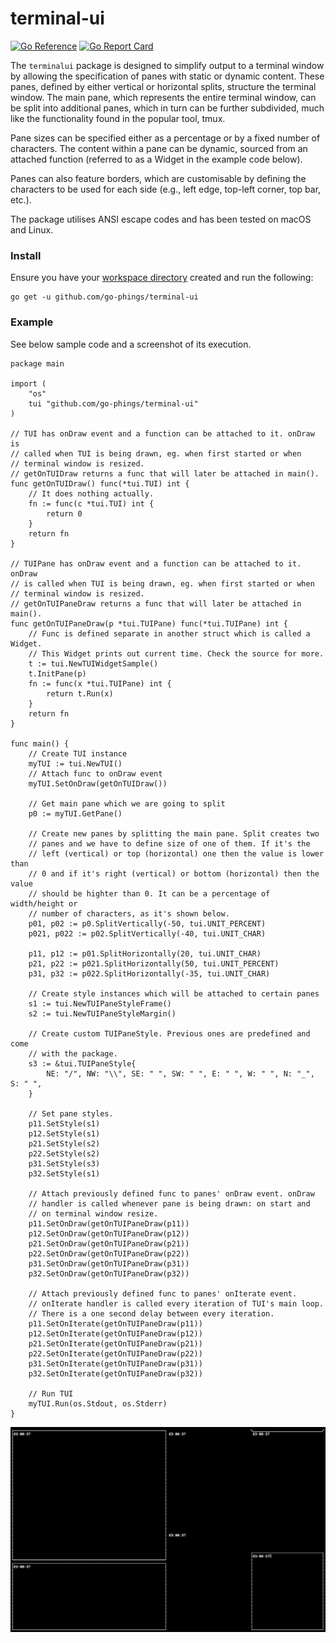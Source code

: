 # terminal-ui

[![Go Reference](https://pkg.go.dev/badge/github.com/go-phings/terminal-ui.svg)](https://pkg.go.dev/github.com/go-phings/terminal-ui) [![Go Report Card](https://goreportcard.com/badge/github.com/go-phings/terminal-ui)](https://goreportcard.com/report/github.com/go-phings/terminal-ui)

The `terminalui` package is designed to simplify output to a terminal window by allowing the specification of panes with static or dynamic content. These panes, defined by either vertical or horizontal splits, structure the terminal window. The main pane, which represents the entire terminal window, can be split into additional panes, which in turn can be further subdivided, much like the functionality found in the popular tool, tmux.

Pane sizes can be specified either as a percentage or by a fixed number of characters. The content within a pane can be dynamic, sourced from an attached function (referred to as a Widget in the example code below).

Panes can also feature borders, which are customisable by defining the characters to be used for each side (e.g., left edge, top-left corner, top bar, etc.).

The package utilises ANSI escape codes and has been tested on macOS and Linux.

### Install

Ensure you have your
[workspace directory](https://golang.org/doc/code.html#Workspaces) created and
run the following:

```
go get -u github.com/go-phings/terminal-ui
```

### Example

See below sample code and a screenshot of its execution.

```
package main

import (
    "os"
    tui "github.com/go-phings/terminal-ui"
)

// TUI has onDraw event and a function can be attached to it. onDraw is
// called when TUI is being drawn, eg. when first started or when
// terminal window is resized.
// getOnTUIDraw returns a func that will later be attached in main().
func getOnTUIDraw() func(*tui.TUI) int {
    // It does nothing actually.
    fn := func(c *tui.TUI) int {
        return 0
    }
    return fn
}

// TUIPane has onDraw event and a function can be attached to it. onDraw
// is called when TUI is being drawn, eg. when first started or when
// terminal window is resized.
// getOnTUIPaneDraw returns a func that will later be attached in main().
func getOnTUIPaneDraw(p *tui.TUIPane) func(*tui.TUIPane) int {
    // Func is defined separate in another struct which is called a Widget.
    // This Widget prints out current time. Check the source for more.
    t := tui.NewTUIWidgetSample()
    t.InitPane(p)
    fn := func(x *tui.TUIPane) int {
        return t.Run(x)
    }
    return fn
}

func main() {
    // Create TUI instance
    myTUI := tui.NewTUI()
    // Attach func to onDraw event
    myTUI.SetOnDraw(getOnTUIDraw())

    // Get main pane which we are going to split
    p0 := myTUI.GetPane()

    // Create new panes by splitting the main pane. Split creates two
    // panes and we have to define size of one of them. If it's the
    // left (vertical) or top (horizontal) one then the value is lower than
    // 0 and if it's right (vertical) or bottom (horizontal) then the value
    // should be highter than 0. It can be a percentage of width/height or
    // number of characters, as it's shown below.
    p01, p02 := p0.SplitVertically(-50, tui.UNIT_PERCENT)
    p021, p022 := p02.SplitVertically(-40, tui.UNIT_CHAR)

    p11, p12 := p01.SplitHorizontally(20, tui.UNIT_CHAR)
    p21, p22 := p021.SplitHorizontally(50, tui.UNIT_PERCENT)
    p31, p32 := p022.SplitHorizontally(-35, tui.UNIT_CHAR)

    // Create style instances which will be attached to certain panes
    s1 := tui.NewTUIPaneStyleFrame()
    s2 := tui.NewTUIPaneStyleMargin()

    // Create custom TUIPaneStyle. Previous ones are predefined and come
    // with the package.
    s3 := &tui.TUIPaneStyle{
        NE: "/", NW: "\\", SE: " ", SW: " ", E: " ", W: " ", N: "_", S: " ",
    }

    // Set pane styles.
    p11.SetStyle(s1)
    p12.SetStyle(s1)
    p21.SetStyle(s2)
    p22.SetStyle(s2)
    p31.SetStyle(s3)
    p32.SetStyle(s1)

    // Attach previously defined func to panes' onDraw event. onDraw
    // handler is called whenever pane is being drawn: on start and
    // on terminal window resize.
    p11.SetOnDraw(getOnTUIPaneDraw(p11))
    p12.SetOnDraw(getOnTUIPaneDraw(p12))
    p21.SetOnDraw(getOnTUIPaneDraw(p21))
    p22.SetOnDraw(getOnTUIPaneDraw(p22))
    p31.SetOnDraw(getOnTUIPaneDraw(p31))
    p32.SetOnDraw(getOnTUIPaneDraw(p32))

    // Attach previously defined func to panes' onIterate event.
    // onIterate handler is called every iteration of TUI's main loop.
    // There is a one second delay between every iteration.
    p11.SetOnIterate(getOnTUIPaneDraw(p11))
    p12.SetOnIterate(getOnTUIPaneDraw(p12))
    p21.SetOnIterate(getOnTUIPaneDraw(p21))
    p22.SetOnIterate(getOnTUIPaneDraw(p22))
    p31.SetOnIterate(getOnTUIPaneDraw(p31))
    p32.SetOnIterate(getOnTUIPaneDraw(p32))

    // Run TUI
    myTUI.Run(os.Stdout, os.Stderr)
}
```

![Example](screenshot.png)

